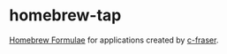 # homebrew-tap

[Homebrew Formulae](https://brew.sh/) for applications created 
by [c-fraser](https://github.com/c-fraser). 
